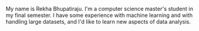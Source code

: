 My name is Rekha Bhupatiraju. I'm a computer science master's student in my final semester. 
I have some experience with machine learning and with handling large datasets, and I'd like to learn new aspects of data analysis.
